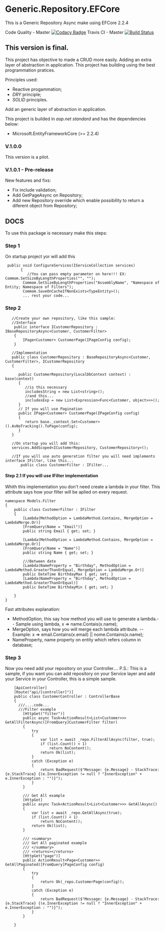 # Generic.Repository.EFCore
This is a Generic Repository Async make using EFCore 2.2.4

Code Quality - Master
[![Codacy Badge](https://api.codacy.com/project/badge/Grade/b2b523e13d4b490187071837e8574570)](https://www.codacy.com/app/guilhermecaixeta/Generic.Service.DotNetCore2.2?utm_source=github.com&amp;utm_medium=referral&amp;utm_content=guilhermecaixeta/Generic.Service.DotNetCore2.2&amp;utm_campaign=Badge_Grade)
Travis CI - Master 
[![Build Status](https://travis-ci.org/guilhermecaixeta/Generic.Repository.EFCore.svg?branch=master)](https://travis-ci.org/guilhermecaixeta/Generic.Repository.EFCore)

## This version is final.

This project has objective to made a CRUD more easily.
Adding an extra layer of abstraction in application.
This project has building using the best programmation pratices.

Principles used:
   * Reactive progammation;
   * *DRY* principle;
   * *SOLID* principles.

Add an generic layer of abstraction in application. 

This project is builded in *asp.net standard* and has the dependencies below:
* Microsoft.EntityFrameworkCore (>= 2.2.4)

 ### V.1.0.0
This version is a pilot.

### V.1.0.1 - Pre-release
New features and fixs:
* Fix include validation;
* Add GetPageAsync on Repository;
* Add new Repository override which enable possibility to return a diferent object from Repository;  


 ## DOCS
 To use this package is necessary make this steps:

 ### Step 1
 On startup project yor will add this

 ```
  public void ConfigureServices(IServiceCollection services)
        {
           //You can pass empty parameter on here!!! EX: Commom.SetSizeByLengthProperties("", "");
         Commom.SetSizeByLengthProperties("AssemblyName", "Namespace of Entity; Namespace of Filters");
         Commom.SaveOnCacheIfNonExists<TypeEntity>();
         ... rest your code...
 ```

 ### Step 2
```
   //Create your own repository, like this sample:
   //Interface
    public interface ICustomerRepository : IBaseRepositoryAsync<Customer, CustomerFilter>
    {
        IPage<Customer> CustomerPage(IPageConfig config);
    }

   //Implementation   
   public class CustomerRepository : BaseRepositoryAsync<Customer, CustomerFilter>, ICustomerRepository
   {

      public CustomerRepository(LocalDbContext context) : base(context)
      {
         //is this necessary
         includesString = new List<string>();
         //and this... 
         includesExp = new List<Expression<Func<Customer, object>>>();
      }
      // If you will use Pagination
      public IPage<Customer> CustomerPage(IPageConfig config)
      {
         return base._context.Set<Customer>().AsNoTracking().ToPage(config);
      }
   }

   //On startup you will add this:
   services.AddScoped<ICustomerRepository, CustomerRepository>();

   //If you will use auto generation filter you will need implements interface IFilter, like this...
       public class CustomerFilter : IFilter...
```

#### Step 2.1 If you will use IFilter implementation
Whith this implementation you don't need create a lambda in your filter.
This attribute says how your filter will be aplied on every request.
```
namespace Models.Filter
{
    public class CustomerFilter : IFilter
    {
        [Lambda(MethodOption = LambdaMethod.Contains, MergeOption = LambdaMerge.Or)]
        [FromQuery(Name = "Email")]
        public string Email { get; set; }

        [Lambda(MethodOption = LambdaMethod.Contains, MergeOption = LambdaMerge.Or)]
        [FromQuery(Name = "Name")]
        public string Name { get; set; }
        
        ///Between date
        [Lambda(NameProperty = "Birthday", MethodOption = LambdaMethod.GreaterThanOrEqual, MergeOption = LambdaMerge.Or)]
        public DateTime BirthdayMax { get; set; }
        [Lambda(NameProperty = "Birthday", MethodOption = LambdaMethod.GreaterThanOrEqual)]
        public DateTime BirthdayMin { get; set; }

    }
}
```
Fast attributes explanation:
* MethodOption, this say how method you will use to generate a lambda.-- Sample using lambda, x => name.Contais(x.name);
* MergeOption, says how you will merge each lambda attribute. -- Example: x => email.Contains(x.email) || nome.Contains(x.name);
* NameProperty, name property on entity which refers column in database;

### Step 3
Now you need add your repository on your Controller....
P.S.: This is a sample, if you want you can add repository on your Service layer and add your Service in your Controller, this is a simple sample.

```
    [ApiController]
    [Route("api/[controller]")]
    public class CustomerController : ControllerBase
    {
      ///....code...
      ///Filter example
        [HttpGet("filter")]
        public async Task<ActionResult<List<Customer>>> GetAllFilterAsync([FromQuery]CustomerFilter filter)
        {
            try
            {
                var list = await _repo.FilterAllAsync(filter, true);
                if (list.Count() < 1)
                    return NoContent();
                return Ok(list);
            }
            catch (Exception e)
            {
                return BadRequest($"Message: {e.Message} - StackTrace: {e.StackTrace} {(e.InnerException != null ? "InnerException" + e.InnerException : "")}");
            }
        }

        /// Get All example
        [HttpGet]
        public async Task<ActionResult<List<Customer>>> GetAllAsync()
        {
            var list = await _repo.GetAllAsync(true);
            if (list.Count() < 1)
                return NoContent();
            return Ok(list);
        }

        /// <summary>
        /// Get All paginated example
        /// </summary>
        /// <returns></returns>
        [HttpGet("page")]
        public ActionResult<Page<Customer>> GetAllPaginated([FromQuery]PageConfig config)
        {
            try
            {
                return Ok(_repo.CustomerPage(config));
            }
            catch (Exception e)
            {
                return BadRequest($"Message: {e.Message} - StackTrace: {e.StackTrace} {(e.InnerException != null ? "InnerException" + e.InnerException : "")}");
            }
        }

    }

```